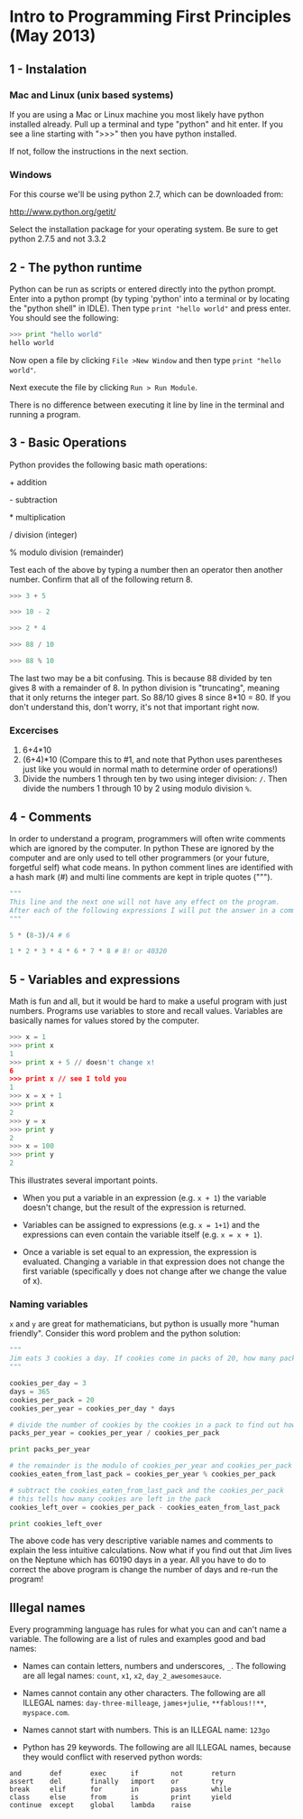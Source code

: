 Intro to Programming First Principles (May 2013)
========

## 1 - Instalation

### Mac and Linux (unix based systems)

If you are using a Mac or Linux machine you most likely have python installed already. Pull up a terminal and type "python" and hit enter. If you see a line starting with ">>>" then you have python installed.

If not, follow the instructions in the next section.

### Windows

For this course we'll be using python 2.7, which can be downloaded from:

http://www.python.org/getit/

Select the installation package for your operating system. Be sure to get python 2.7.5 and not 3.3.2

## 2 - The python runtime

Python can be run as scripts or entered directly into the python prompt. Enter into a python prompt (by typing 'python' into a terminal or by locating the "python shell" in IDLE). Then type `print "hello world"` and press enter. You should see the following:

```python
>>> print "hello world"
hello world
```

Now open a file by clicking `File >New Window` and then type `print "hello world"`.

Next execute the file by clicking `Run > Run Module`.

There is no difference between executing it line by line in the terminal and running a program.

## 3 - Basic Operations

Python provides the following basic math operations:

\+ addition

\- subtraction

\* multiplication

/ division (integer)

% modulo division (remainder)

Test each of the above by typing a number then an operator then another number. Confirm that all of the following return 8.

```python
>>> 3 + 5

>>> 10 - 2

>>> 2 * 4

>>> 88 / 10

>>> 88 % 10
```

The last two may be a bit confusing. This is because 88 divided by ten gives 8 with a remainder of 8. In python division is "truncating", meaning that it only returns the integer part. So 88/10 gives 8 since 8*10 = 80. If you don't understand this, don't worry, it's not that important right now.

### Excercises

1. 6+4*10
2. (6+4)*10 (Compare this to #1, and note that Python uses parentheses just like you would in normal math to determine order of operations!)
3. Divide the numbers 1 through ten by two using integer division: `/`. Then divide the numbers 1 through 10 by 2 using modulo division `%`.

## 4 - Comments

In order to understand a program, programmers will often write comments which are ignored by the computer. In python These are ignored by the computer and are only used to tell other programmers (or your future, forgetful self) what code means. In python comment lines are identified with a hash mark (#) and multi line comments are kept in triple quotes (""").

```python
"""
This line and the next one will not have any effect on the program.
After each of the following expressions I will put the answer in a comment.
"""

5 * (8-3)/4 # 6

1 * 2 * 3 * 4 * 6 * 7 * 8 # 8! or 40320

```
## 5 - Variables and expressions

Math is fun and all, but it would be hard to make a useful program with just numbers. Programs use variables to store and recall values. Variables are basically names for values stored by the computer.

```python
>>> x = 1
>>> print x
1
>>> print x + 5 // doesn't change x!
6
>>> print x // see I told you
1
>>> x = x + 1
>>> print x
2
>>> y = x
>>> print y
2
>>> x = 100
>>> print y
2
```

This illustrates several important points.

* When you put a variable in an expression (e.g. `x + 1`) the variable doesn't change, but the result of the expression is returned.

* Variables can be assigned to expressions (e.g. `x = 1+1`) and the expressions can even contain the variable itself (e.g. `x = x + 1`).

* Once a variable is set equal to an expression, the expression is evaluated. Changing a variable in that expression does not change the first variable (specifically y does not change after we change the value of x).

### Naming variables

`x` and `y` are great for mathematicians, but python is usually more "human friendly". Consider this word problem and the python solution:

```python
"""
Jim eats 3 cookies a day. If cookies come in packs of 20, how many packs (round down) does he eat in a year? How many cookies will he have left over at that time?
"""

cookies_per_day = 3
days = 365
cookies_per_pack = 20
cookies_per_year = cookies_per_day * days

# divide the number of cookies by the cookies in a pack to find out how many packs Jim eats
packs_per_year = cookies_per_year / cookies_per_pack

print packs_per_year

# the remainder is the modulo of cookies_per_year and cookies_per_pack
cookies_eaten_from_last_pack = cookies_per_year % cookies_per_pack

# subtract the cookies_eaten_from_last_pack and the cookies_per_pack
# this tells how many cookies are left in the pack
cookies_left_over = cookies_per_pack - cookies_eaten_from_last_pack

print cookies_left_over
```

The above code has very descriptive variable names and comments to explain the less intuitive calculations. Now what if you find out that Jim lives on the Neptune which has 60190 days in a year. All you have to do to correct the above program is change the number of days and re-run the program!

## Illegal names

Every programming language has rules for what you can and can't name a variable. The following are a list of rules and examples good and bad names:

* Names can contain letters, numbers and underscores, `_`. The following are all legal names: `count`, `x1`, `x2`, `day_2_awesomesauce`.

* Names cannot contain any other characters. The following are all ILLEGAL names: `day-three-milleage`, `james+julie`, `**fablous!!**`, `myspace.com`.

* Names cannot start with numbers. This is an ILLEGAL name: `123go`

* Python has 29 keywords. The following are all ILLEGAL names, because they would conflict with reserved python words:

```
and       def       exec      if        not       return 
assert    del       finally   import    or        try 
break     elif      for       in        pass      while 
class     else      from      is        print     yield 
continue  except    global    lambda    raise 
```
